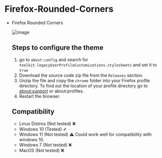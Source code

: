 # Firefox-Rounded-Corners

<ul><li>Firefox Rounded Corners</li>


![image](https://github.com/Khalylexe/Firefox-Rounded-Theme/assets/119526243/25ab6e0f-c177-49ed-b7a1-6259be47d5c7)



## Steps to configure the theme
<ol>
   <li>go to <code>about:config</code> and search for <code>toolkit.legacyUserProfileCustomizations.stylesheets</code> and set it to <code>true</code></li>
   <li>Download the source code zip file from the <code>Releases</code> section.</li>
   <li>Unzip the file and copy the <code>chrome</code> folder into your Firefox profile directory. To find out the location of your profile directory go to <a href="https://github.com/Godiesc/floorp-one#example-of-aboutsupport"> about:support</a> or about:profiles.</li>
   <li>Restart the browser.</li>
</ol>

   
## Compatibility

<ul>
<li>Linux Distros (Not tested) ❌ </li>
<li>Windows 10 (Tested) ✔
<li>Windows 11 (Not tested) ⚠  Could work well for compatibility with windows 10. </li>
<li>Windows 7 (Not tested) ❌ </li>
<li>MacOS (Not tested) ❌ </li>
</ul>
